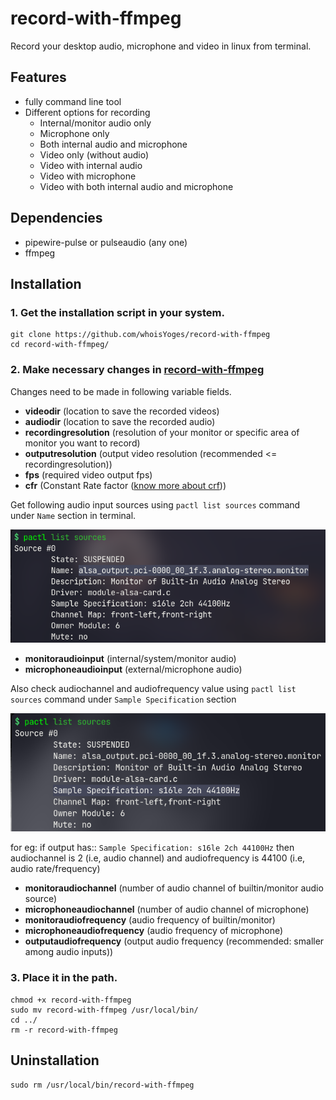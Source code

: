 # record-with-ffmpeg

Record your desktop audio, microphone and video in linux from terminal.

## Features
- fully command line tool
- Different options for recording
    - Internal/monitor audio only
    - Microphone only
    - Both internal audio and microphone
    - Video only (without audio)
    - Video with internal audio
    - Video with microphone
    - Video with both internal audio and microphone

## Dependencies
- pipewire-pulse or pulseaudio (any one)
- ffmpeg

## Installation

### 1. Get the installation script in your system.

```
git clone https://github.com/whoisYoges/record-with-ffmpeg
cd record-with-ffmpeg/
```

### 2. Make necessary changes in [record-with-ffmpeg](record-with-ffmpeg)

Changes need to be made in following variable fields.

- **videodir**	(location to save the recorded videos)
- **audiodir**	(location to save the recorded audio)
- **recordingresolution**	(resolution of your monitor or specific area of monitor you want to record)
- **outputresolution**	(output video resolution (recommended <= recordingresolution))
- **fps**	(required video output fps)
- **cfr**	(Constant Rate factor ([know more about crf](https://slhck.info/video/2017/02/24/crf-guide.html)))

Get following audio input sources using `pactl list sources` command under `Name` section in terminal.

![Audio Source Name](assets/images/pactl_list_sources-Name.png)

- **monitoraudioinput**	(internal/system/monitor audio)
- **microphoneaudioinput**	(external/microphone audio)

Also check audiochannel and audiofrequency value using `pactl list sources` command under `Sample Specification` section

![Audio Sample Specification](assets/images/pactl_list_sources-Sample_Specification.png)

for eg: if output has:: `Sample Specification: s16le 2ch 44100Hz`
then audiochannel is 2 (i.e, audio channel) and audiofrequency is 44100 (i.e, audio rate/frequency)

- **monitoraudiochannel**	(number of audio channel of builtin/monitor audio source)
- **microphoneaudiochannel**	(number of audio channel of microphone)
- **monitoraudiofrequency**	(audio frequency of builtin/monitor)
- **microphoneaudiofrequency**	(audio frequency of microphone)
- **outputaudiofrequency**	(output audio frequency (recommended: smaller among audio inputs))

### 3. Place it in the path.

```
chmod +x record-with-ffmpeg
sudo mv record-with-ffmpeg /usr/local/bin/
cd ../
rm -r record-with-ffmpeg
```

## Uninstallation

```
sudo rm /usr/local/bin/record-with-ffmpeg
```

